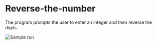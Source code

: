 # Reverse-the-number
The program prompts the user to enter an integer and then reverse the digits.


![Sample run](https://user-images.githubusercontent.com/41565191/60320848-42689000-9990-11e9-9f16-b953542dde78.PNG)
